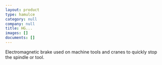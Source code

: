 ```yaml
---
layout: product
type: hamulce
category: null
company: null
title: HG...
images: []
documents: []
---
```

Electromagnetic brake used on machine tools and cranes to quickly stop the spindle or tool.
